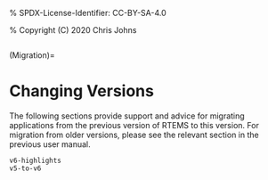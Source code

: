 % SPDX-License-Identifier: CC-BY-SA-4.0

% Copyright (C) 2020 Chris Johns

```{index} Migration
```

(Migration)=

# Changing Versions

The following sections provide support and advice for migrating applications
from the previous version of RTEMS to this version. For migration from older
versions, please see the relevant section in the previous user manual.

```{toctree}
v6-highlights
v5-to-v6
```
